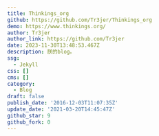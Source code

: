 ```yaml
---
title: Thinkings_org
github: https://github.com/Tr3jer/Thinkings_org
demo: https://www.thinkings.org/
author: Tr3jer
author_link: https://github.com/Tr3jer
date: 2023-11-30T13:48:53.467Z
description: 朕的blog。
ssg:
  - Jekyll
css: []
cms: []
category:
  - Blog
draft: false
publish_date: '2016-12-03T11:07:35Z'
update_date: '2021-03-20T14:45:47Z'
github_star: 9
github_fork: 0
---
```

